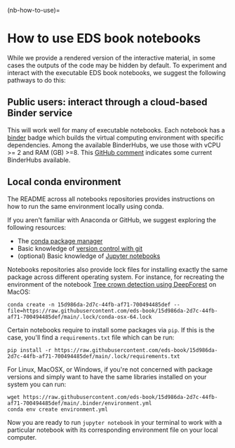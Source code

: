 (nb-how-to-use)=

# How to use EDS book notebooks

While we provide a rendered version of the interactive material, in some cases the outputs of the code may be hidden by default. 
To experiment and interact with the executable EDS book notebooks, we suggest the following pathways to do this:

## Public users: interact through a cloud-based Binder service 
This will work well for many of executable notebooks.
Each notebook has a [binder](https://mybinder.readthedocs.io/en/latest/index.html) badge which builds the virtual computing environment with specific dependencies.
Among the available BinderHubs, we use those with vCPU >= 2 and RAM (GB) >=8. 
This [GitHub comment](https://github.com/pangeo-data/pangeo-binder/issues/195#issuecomment-989107771) indicates some current BinderHubs available.   

## Local conda environment
The README across all notebooks repositories provides instructions on how to run the same environment locally using conda. 

If you aren't familiar with Anaconda or GitHub, we suggest exploring the following resources:

* The [conda package manager](https://docs.conda.io/en/latest/)
* Basic knowledge of [version control with git](https://git-scm.com)
* (optional) Basic knowledge of [Jupyter notebooks](https://jupyter-notebook.readthedocs.io/en/stable/)

Notebooks repositories also provide lock files for installing exactly the same package across different operating system. 
For instance, for recreating the environment of the notebook [Tree crown detection using DeepForest](https://github.com/eds-book/15d986da-2d7c-44fb-af71-700494485def) on MacOS:

```
conda create -n 15d986da-2d7c-44fb-af71-700494485def --file=https://raw.githubusercontent.com/eds-book/15d986da-2d7c-44fb-af71-700494485def/main/.lock/conda-osx-64.lock
```

Certain notebooks require to install some packages via `pip`. If this is the case, you'll find a `requirements.txt` file which can be run:

```
pip install -r https://raw.githubusercontent.com/eds-book/15d986da-2d7c-44fb-af71-700494485def/main/.lock/requirements.txt
```

For Linux, MacOSX, or Windows, if you're not concerned with package versions and simply want to have the same libraries installed on your system you can run:

```
wget https://raw.githubusercontent.com/eds-book/15d986da-2d7c-44fb-af71-700494485def/main/.binder/environment.yml
conda env create environment.yml
```

Now you are ready to run `jupyter notebook` in your terminal to work with a particular notebook with its corresponding environment file on your local computer.